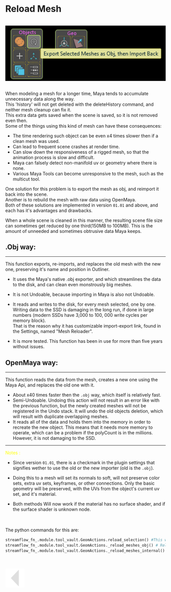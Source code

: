 # Reload Mesh
<br>
<img src="../../media/img/reloadMesh.png" alt="image" align="center" width="1200"/><br><br>

When modeling a mesh for a longer time, Maya tends to accumulate unnecessary data along the way.<br>
This 'history' will not get deleted with the deleteHistory command, and neither mesh cleanup can fix it.<br>
This extra data gets saved when the scene is saved, so it is not removed even then.<br>
Some of the things using this kind of mesh can have these consequences:
* The time rendering such object can be even x4 times slower then if a clean mesh was used.<br>
* Can lead to frequent scene crashes at render time.<br>
* Can slow down the responsiveness of a rigged mesh, so that the animation process is slow and difficult.<br>
* Maya can falsely detect non-manifold uv or geometry where there is none.<br>
* Various Maya Tools can become unresponsive to the mesh, such as the multicut tool.<br>

One solution for this problem is to export the mesh as obj, and reimport it back into the scene.<br>
Another is to rebuild the mesh with raw data using OpenMaya.<br>
Both of these solutions are implemented in version `01.01` and above, and each has it's advantages and drawbacks.

When a whole scene is cleaned in this manner, the resulting scene file size can sometimes get reduced by one third(150MB to  100MB). This is the amount of unneeded and sometimes obtrusive data Maya keeps.

## .Obj way:
---
This function exports, re-imports, and replaces the old mesh with the new one, preserving it's name and position in Outliner.<br>

* It uses the Maya's native .obj exporter, and which streamlines the data to the disk, and can clean even monstrously big meshes.<br>

* It is not Undoable, because importing in Maya is also not Undoable.

* It reads and writes to the disk, for every mesh selected, one by one. Writing data to the SSD is damaging in the long run, if done in large numbers (modern SSDs have 3,000 to 100, 000 write cycles per memory block).<br>
That is the reason why it has customizable import-export link, found in the Settings, named "Mesh Reloader".
* It is more tested. This function has been in use for more than five years without issues.

## OpenMaya way:
---
This function reads the data from the mesh, creates a new one using the Maya Api, and replaces the old one with it.

* About x40 times faster then the `.obj` way, which itself is relatively fast.
* Semi-Undoable. Undoing this action will not result in an error like with the previous function, but the newly created meshes will not be registered in the Undo stack. It will undo the old objects deletion, which will result with duplicate overlapping meshes.
* It reads all of the data and holds them into the memory in order to recreate the new object. This means that it needs more memory to operate, which can be a problem if the polyCount is in the millions. However, it is not damaging to the SSD.

---



<span style="color: yellow;">Notes :</span><br>

* Since version `01.01`, there is a checkmark in the plugin settings that signifies wether to use  the old or the new importer (old is the `.obj`).
* Doing this to a mesh will set its normals to soft, will not preserve color sets, extra uv sets, keyframes, or other connections. Only the basic geometry will be preserved, with the UVs from the object's current uv set, and it's material.
  
* Both methods Will now work if the material has no surface shader, and if the surface shader is unknown node.

<br>
<br>
The python commands for this are:

```python
streamflow_fn_.module.tool_vault.GeomActions.reload_selection() #This will calls one of the functions below based on the state of the checkmark in settings.
streamflow_fn_.module.tool_vault.GeomActions._reload_meshes_obj() # Reload using .obj export and import
streamflow_fn_.module.tool_vault.GeomActions._reload_meshes_internal() # reload using Maya Api
```
<br>
<br>



<a href="../../README.md#reload-mesh">
    <img src="../../media/icons/Arrow_v2_LEFT.png" alt="BackArrow" height="60">
</a>